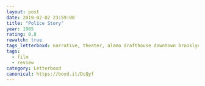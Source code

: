 ```yaml
---
layout: post 
date: 2019-02-02 23:59:00
title: "Police Story"
year: 1985
rating: 0.8
rewatch: true
tags_letterboxd: narrative, theater, alamo drafthouse downtown brooklyn, NYC
tags:
  - film
  - review
category: Letterboxd
canonical: https://boxd.it/DcQyf
---
```

